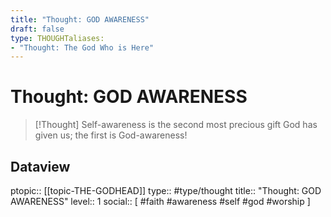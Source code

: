 ```yaml
---
title: "Thought: GOD AWARENESS"
draft: false
type: THOUGHTaliases:
- "Thought: The God Who is Here"
---
```

# Thought: GOD AWARENESS
> [!Thought]
> Self-awareness is the second most precious gift God has given us; the first is God-awareness!

## Dataview
ptopic:: [[topic-THE-GODHEAD]]
type:: #type/thought
title:: "Thought: GOD AWARENESS"
level:: 1
social:: [ #faith #awareness #self #god #worship ]
